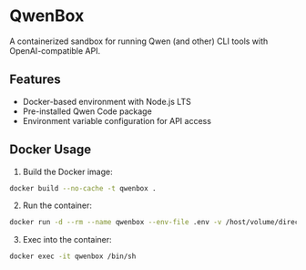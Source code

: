 # QwenBox

A containerized sandbox for running Qwen (and other) CLI tools with OpenAI-compatible API.

## Features

- Docker-based environment with Node.js LTS
- Pre-installed Qwen Code package
- Environment variable configuration for API access

## Docker Usage
1. Build the Docker image:
```bash
docker build --no-cache -t qwenbox .
```
2. Run the container:
```bash
docker run -d --rm --name qwenbox --env-file .env -v /host/volume/directory:/app qwenbox
```
3. Exec into the container:
```bash
docker exec -it qwenbox /bin/sh
```